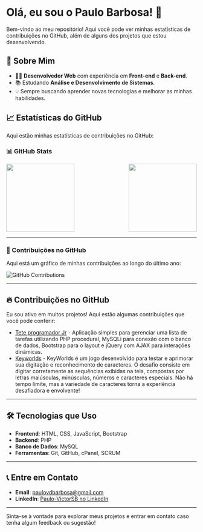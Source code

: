 # Olá, eu sou o Paulo Barbosa! 👋

Bem-vindo ao meu repositório! Aqui você pode ver minhas estatísticas de contribuições no GitHub, além de alguns dos projetos que estou desenvolvendo.

## 🚀 Sobre Mim

- 👨‍💻 **Desenvolvedor Web** com experiência em **Front-end** e **Back-end**.
- 📚 Estudando **Análise e Desenvolvimento de Sistemas**.
- 💡 Sempre buscando aprender novas tecnologias e melhorar as minhas habilidades.

## 📈 Estatísticas do GitHub

Aqui estão minhas estatísticas de contribuições no GitHub:

### 📊 GitHub Stats

<div style="display: flex; justify-content: space-between;">
  <img height="180em" src="https://github-readme-stats.vercel.app/api?username=Paulo-VictorSB&show_icons=true&theme=radical" />
  <img height="180em" src="https://github-readme-stats.vercel.app/api/top-langs/?username=Paulo-VictorSB&layout=compact&theme=radical" />
</div>

---

### 🌱 Contribuições no GitHub

Aqui está um gráfico de minhas contribuições ao longo do último ano:

![GitHub Contributions](https://github-readme-streak-stats.herokuapp.com/?user=Paulo-VictorSB&theme=radical)

---

## 🔥 Contribuições no GitHub

Eu sou ativo em muitos projetos! Aqui estão algumas contribuições que você pode conferir:

- [Tete programador Jr]([https://github.com/Paulo-VictorSB/projeto-1](https://github.com/Paulo-VictorSB/teste-programador-jr-php-procedural)) - Aplicação simples para gerenciar uma lista de tarefas utilizando PHP procedural, MySQLi para conexão com o banco de dados, Bootstrap para o layout e jQuery com AJAX para interações dinâmicas.
- [Keyworlds]([https://github.com/Paulo-VictorSB/projeto-2](https://github.com/Paulo-VictorSB/KeyWorldsApp)) - KeyWorlds é um jogo desenvolvido para testar e aprimorar sua digitação e reconhecimento de caracteres. O desafio consiste em digitar corretamente as sequências exibidas na tela, compostas por letras maiúsculas, minúsculas, números e caracteres especiais. Não há tempo limite, mas a variedade de caracteres torna a experiência desafiadora e envolvente!

---

## 🛠 Tecnologias que Uso

- **Frontend**: HTML, CSS, JavaScript, Bootstrap
- **Backend**: PHP
- **Banco de Dados**: MySQL
- **Ferramentas**: Git, GitHub, cPanel, SCRUM

---

## 📞 Entre em Contato

- **Email**: paulovdbarbosa@gmail.com
- **LinkedIn**: [Paulo-VictorSB no LinkedIn](https://www.linkedin.com/in/paulo-victorsb/)

---

Sinta-se à vontade para explorar meus projetos e entrar em contato caso tenha algum feedback ou sugestão!
